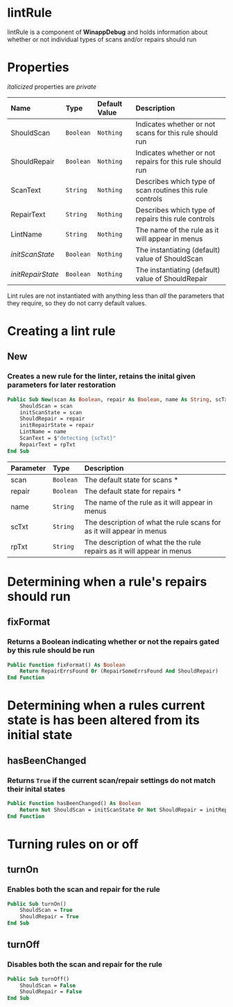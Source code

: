 
# lintRule

lintRule is a component of **WinappDebug** and holds information about whether or not individual types of scans and/or repairs should run

# Properties

*italicized* properties are *private*

| Name|Type|Default Value|Description|
|:-|:-|:-|:-|
|ShouldScan|`Boolean`|`Nothing`|Indicates whether or not scans for this rule should run
|ShouldRepair|`Boolean`|`Nothing`|Indicates whether or not repairs for this rule should run
|ScanText|`String`|`Nothing`|Describes which type of scan routines this rule controls
|RepairText|`String`|`Nothing`|Describes which type of repairs this rule controls
|LintName|`String`|`Nothing`|The name of the rule as it will appear in menus
|*initScanState*|`Boolean`|`Nothing`|The instantiating (default) value of ShouldScan
|*initRepairState*|`Boolean`|`Nothing`|The instantiating (default) value of ShouldRepair
Lint rules are not instantiated with anything less than *all* the parameters that they require, so they do not carry default values.

# Creating a lint rule

## New

### Creates a new rule for the linter, retains the inital given parameters for later restoration

```vb
Public Sub New(scan As Boolean, repair As Boolean, name As String, scTxt As String, rpTxt As String)
    ShouldScan = scan
    initScanState = scan
    ShouldRepair = repair
    initRepairState = repair
    LintName = name
    ScanText = $"detecting {scTxt}"
    RepairText = rpTxt
End Sub
```

|Parameter|Type|Description|
|:-|:-|:-
|scan|`Boolean`|The default state for scans \*
|repair|`Boolean`|The default state for repairs \*
|name|`String`|The name of the rule as it will appear in menus
|scTxt|`String`|The description of what the rule scans for as it will appear in menus
|rpTxt|`String`|The description of what the the rule repairs as it will appear in menus

# Determining when a rule's repairs should run

## fixFormat

### Returns a Boolean indicating whether or not the repairs gated by this rule should be run

```vb
Public Function fixFormat() As Boolean
    Return RepairErrsFound Or (RepairSomeErrsFound And ShouldRepair)
End Function
```

# Determining when a rules current state is has been altered from its initial state

## hasBeenChanged

### Returns `True` if the current scan/repair settings do not match their inital states

```vb
Public Function hasBeenChanged() As Boolean
    Return Not ShouldScan = initScanState Or Not ShouldRepair = initRepairState
End Function
```

# Turning rules on or off

## turnOn

### Enables both the scan and repair for the rule

```vb
Public Sub turnOn()
    ShouldScan = True
    ShouldRepair = True
End Sub
```

## turnOff

### Disables both the scan and repair for the rule

```vb
Public Sub turnOff()
    ShouldScan = False
    ShouldRepair = False
End Sub
```
